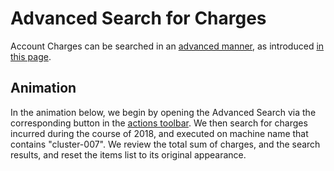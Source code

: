 # Advanced Search for Charges

Account Charges can be searched in an [advanced manner](../../entities-general/actions/advanced-search.md), as introduced [in this page](../ui/charges-payments.md#advanced-search).

## Animation

In the animation below, we begin by opening the Advanced Search via the corresponding button <i class="zmdi zmdi-search-for zmdi-hc-border"></i> in the [actions toolbar](../../entities-general/ui/explorer.md#actions-toolbar). We then search for charges incurred during the course of 2018, and executed on machine name that contains "cluster-007". We review the total sum of charges, and the search results, and reset the items list to its original appearance.

<img data-gifffer="/images/accounts/advanced-search-charges.gif" />
